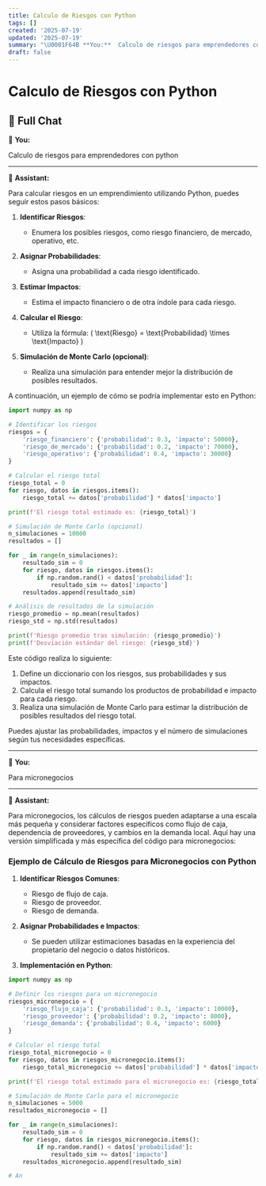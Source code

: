 ```yaml
---
title: Calculo de Riesgos con Python
tags: []
created: '2025-07-19'
updated: '2025-07-19'
summary: "\U0001F64B **You:**  Calculo de riesgos para emprendedores con python"
draft: false
---
```


# Calculo de Riesgos con Python

## 🧠 Full Chat

🙋 **You:**

Calculo de riesgos para emprendedores con python

---

🤖 **Assistant:**

Para calcular riesgos en un emprendimiento utilizando Python, puedes seguir estos pasos básicos:

1. **Identificar Riesgos**:
   - Enumera los posibles riesgos, como riesgo financiero, de mercado, operativo, etc.

2. **Asignar Probabilidades**:
   - Asigna una probabilidad a cada riesgo identificado.

3. **Estimar Impactos**:
   - Estima el impacto financiero o de otra índole para cada riesgo.

4. **Calcular el Riesgo**:
   - Utiliza la fórmula: \( \text{Riesgo} = \text{Probabilidad} \times \text{Impacto} \)

5. **Simulación de Monte Carlo (opcional)**:
   - Realiza una simulación para entender mejor la distribución de posibles resultados.

A continuación, un ejemplo de cómo se podría implementar esto en Python:

```python
import numpy as np

# Identificar los riesgos
riesgos = {
    'riesgo_financiero': {'probabilidad': 0.3, 'impacto': 50000},
    'riesgo_de_mercado': {'probabilidad': 0.2, 'impacto': 70000},
    'riesgo_operativo': {'probabilidad': 0.4, 'impacto': 30000}
}

# Calcular el riesgo total
riesgo_total = 0
for riesgo, datos in riesgos.items():
    riesgo_total += datos['probabilidad'] * datos['impacto']

print(f'El riesgo total estimado es: {riesgo_total}')

# Simulación de Monte Carlo (opcional)
n_simulaciones = 10000
resultados = []

for _ in range(n_simulaciones):
    resultado_sim = 0
    for riesgo, datos in riesgos.items():
        if np.random.rand() < datos['probabilidad']:
            resultado_sim += datos['impacto']
    resultados.append(resultado_sim)

# Análisis de resultados de la simulación
riesgo_promedio = np.mean(resultados)
riesgo_std = np.std(resultados)

print(f'Riesgo promedio tras simulación: {riesgo_promedio}')
print(f'Desviación estándar del riesgo: {riesgo_std}')
```

Este código realiza lo siguiente:

1. Define un diccionario con los riesgos, sus probabilidades y sus impactos.
2. Calcula el riesgo total sumando los productos de probabilidad e impacto para cada riesgo.
3. Realiza una simulación de Monte Carlo para estimar la distribución de posibles resultados del riesgo total.

Puedes ajustar las probabilidades, impactos y el número de simulaciones según tus necesidades específicas.

---

🙋 **You:**

Para micronegocios

---

🤖 **Assistant:**

Para micronegocios, los cálculos de riesgos pueden adaptarse a una escala más pequeña y considerar factores específicos como flujo de caja, dependencia de proveedores, y cambios en la demanda local. Aquí hay una versión simplificada y más específica del código para micronegocios:

### Ejemplo de Cálculo de Riesgos para Micronegocios con Python

1. **Identificar Riesgos Comunes**:
   - Riesgo de flujo de caja.
   - Riesgo de proveedor.
   - Riesgo de demanda.

2. **Asignar Probabilidades e Impactos**:
   - Se pueden utilizar estimaciones basadas en la experiencia del propietario del negocio o datos históricos.

3. **Implementación en Python**:

```python
import numpy as np

# Definir los riesgos para un micronegocio
riesgos_micronegocio = {
    'riesgo_flujo_caja': {'probabilidad': 0.3, 'impacto': 10000},
    'riesgo_proveedor': {'probabilidad': 0.2, 'impacto': 8000},
    'riesgo_demanda': {'probabilidad': 0.4, 'impacto': 6000}
}

# Calcular el riesgo total
riesgo_total_micronegocio = 0
for riesgo, datos in riesgos_micronegocio.items():
    riesgo_total_micronegocio += datos['probabilidad'] * datos['impacto']

print(f'El riesgo total estimado para el micronegocio es: {riesgo_total_micronegocio} USD')

# Simulación de Monte Carlo para el micronegocio
n_simulaciones = 5000
resultados_micronegocio = []

for _ in range(n_simulaciones):
    resultado_sim = 0
    for riesgo, datos in riesgos_micronegocio.items():
        if np.random.rand() < datos['probabilidad']:
            resultado_sim += datos['impacto']
    resultados_micronegocio.append(resultado_sim)

# An